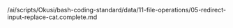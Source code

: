 /ai/scripts/Okusi/bash-coding-standard/data/11-file-operations/05-redirect-input-replace-cat.complete.md